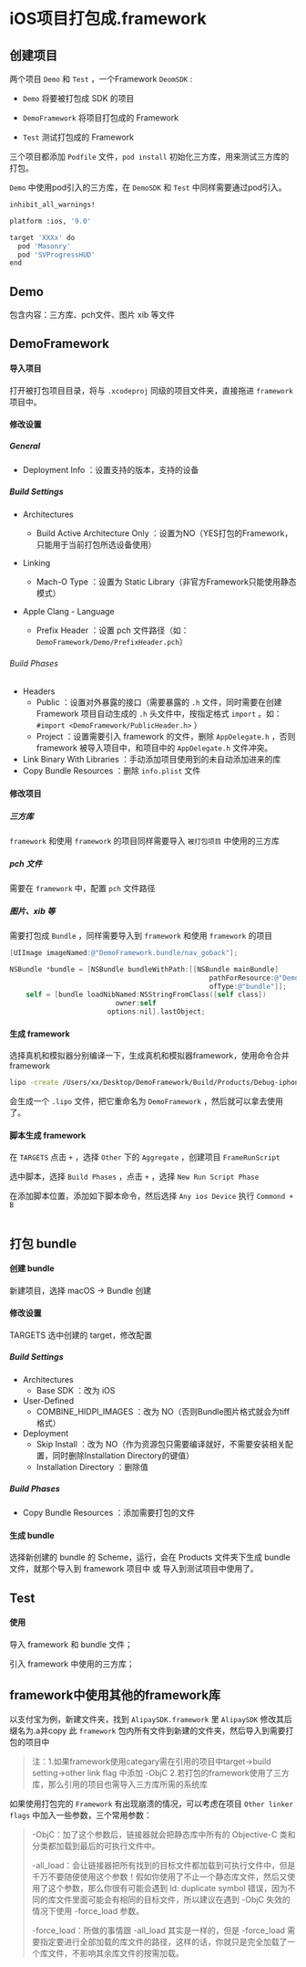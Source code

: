# iOS项目打包成.framework

## 创建项目

两个项目 `Demo` 和 `Test`  ，一个Framework `DeomSDK` :

- `Demo` 将要被打包成 SDK 的项目

- `DemoFramework` 将项目打包成的 Framework

- `Test` 测试打包成的 Framework

三个项目都添加 `Podfile` 文件，`pod install` 初始化三方库，用来测试三方库的打包。

`Demo` 中使用pod引入的三方库，在 `DemoSDK` 和 `Test` 中同样需要通过pod引入。

```sh
inhibit_all_warnings!

platform :ios, '9.0'

target 'XXXx' do
  pod 'Masonry'
  pod 'SVProgressHUD'
end
```



## Demo

包含内容：三方库、pch文件、图片 xib 等文件



## DemoFramework

#### 导入项目

打开被打包项目目录，将与 `.xcodeproj` 同级的项目文件夹，直接拖进 `framework` 项目中。

#### 修改设置

##### General

- Deployment Info ：设置支持的版本，支持的设备

##### Build Settings

- Architectures
  - Build Active Architecture Only ：设置为NO（YES打包的Framework，只能用于当前打包所选设备使用）
- Linking
  - Mach-O Type ：设置为 Static Library（非官方Framework只能使用静态模式）

- Apple Clang - Language
  - Prefix Header ：设置 pch 文件路径（如： `DemoFramework/Demo/PrefixHeader.pch`）

###### Build Phases

- Headers 
  - Public ：设置对外暴露的接口（需要暴露的 `.h` 文件，同时需要在创建 Framework 项目自动生成的 `.h` 头文件中，按指定格式 `import` 。如：`#import <DemoFramework/PublicHeader.h>` ）
  - Project ：设置需要引入 framework 的文件，删除 `AppDelegate.h` ，否则 framework 被导入项目中，和项目中的 `AppDelegate.h` 文件冲突。
- Link Binary With Libraries ：手动添加项目使用到的未自动添加进来的库
- Copy Bundle Resources ：删除 `info.plist` 文件

#### 修改项目

##### 三方库

`framework` 和使用 `framework` 的项目同样需要导入 `被打包项目` 中使用的三方库

##### pch 文件

需要在 `framework` 中，配置 `pch` 文件路径

##### 图片、xib 等

需要打包成 `Bundle` ，同样需要导入到 `framework` 和使用 `framework` 的项目

```objective-c
[UIImage imageNamed:@"DemoFramework.bundle/nav_goback"];
```

```objective-c
NSBundle *bundle = [NSBundle bundleWithPath:[[NSBundle mainBundle]
												 pathForResource:@"DemoFramework"
												 ofType:@"bundle"]];
	self = [bundle loadNibNamed:NSStringFromClass([self class])
						  owner:self
						options:nil].lastObject;
```

#### 生成 framework

选择真机和模拟器分别编译一下，生成真机和模拟器framework，使用命令合并framework

```sh
lipo -create /Users/xx/Desktop/DemoFramework/Build/Products/Debug-iphoneos/DemoFramework.framework/DemoFramework /Users/xx/Desktop/DemoFramework/Build/Products/Debug-iphonesimulator/DemoFramework.framework/DemoFramework -output /Users/yq/Desktop/sdk
```

会生成一个 `.lipo` 文件，把它重命名为 `DemoFramework` ，然后就可以拿去使用了。

#### 脚本生成 framework

在 `TARGETS` 点击 `+` ，选择 `Other` 下的 `Aggregate` ，创建项目 `FrameRunScript`

选中脚本，选择 `Build Phases` ，点击 `+` ，选择 `New Run Script Phase` 

在添加脚本位置，添加如下脚本命令，然后选择 `Any ios Device` 执行 `Commond + B`

```sh
```





## 打包 bundle

#### 创建 bundle

新建项目，选择 macOS -> Bundle 创建

#### 修改设置

TARGETS 选中创建的 target，修改配置

##### Build Settings

- Architectures
  - Base SDK ：改为 iOS
- User-Defined
  - COMBINE_HIDPI_IMAGES ：改为 NO（否则Bundle图片格式就会为tiff格式）
- Deployment
  - Skip Install ：改为 NO（作为资源包只需要编译就好，不需要安装相关配置，同时删除Installation Directory的键值）
  - Installation Directory ：删除值

##### Build Phases

- Copy Bundle Resources ：添加需要打包的文件

#### 生成 bundle

选择新创建的 bundle 的 Scheme，运行，会在 Products 文件夹下生成 bundle 文件，就那个导入到 framework 项目中 或 导入到测试项目中使用了。



## Test

#### 使用

导入 framework 和 bundle 文件；

引入 framework 中使用的三方库；



## framework中使用其他的framework库

以支付宝为例，新建文件夹，找到 `AlipaySDK.framework` 里 `AlipaySDK` 修改其后缀名为.a并copy 此 `framework` 包内所有文件到新建的文件夹，然后导入到需要打包的项目中

> 注：1.如果framework使用categary需在引用的项目中target->build setting->other link flag 中添加 -ObjC
>  2.若打包的framework使用了三方库，那么引用的项目也需导入三方库所需的系统库

如果使用打包完的 `Framework` 有出现崩溃的情况，可以考虑在项目 `Other linker flags` 中加入一些参数，三个常用参数：

>-ObjC：加了这个参数后，链接器就会把静态库中所有的 Objective-C 类和分类都加载到最后的可执行文件中。
>
>-all_load：会让链接器把所有找到的目标文件都加载到可执行文件中，但是千万不要随便使用这个参数！假如你使用了不止一个静态库文件，然后又使用了这个参数，那么你很有可能会遇到 ld: duplicate symbol 错误，因为不同的库文件里面可能会有相同的目标文件，所以建议在遇到 -ObjC 失效的情况下使用 -force_load 参数。
>
>-force_load：所做的事情跟 -all_load 其实是一样的，但是 -force_load 需要指定要进行全部加载的库文件的路径，这样的话，你就只是完全加载了一个库文件，不影响其余库文件的按需加载。

